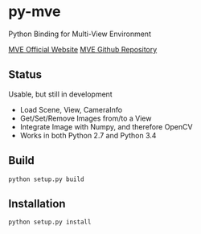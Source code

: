 py-mve
======

Python Binding for Multi-View Environment

[MVE Official Website](http://www.gris.tu-darmstadt.de/projects/multiview-environment/)
[MVE Github Repository](https://github.com/simonfuhrmann/mve)

## Status

Usable, but still in development

- Load Scene, View, CameraInfo
- Get/Set/Remove Images from/to a View
- Integrate Image with Numpy, and therefore OpenCV
- Works in both Python 2.7 and Python 3.4

## Build

    python setup.py build

## Installation

    python setup.py install

